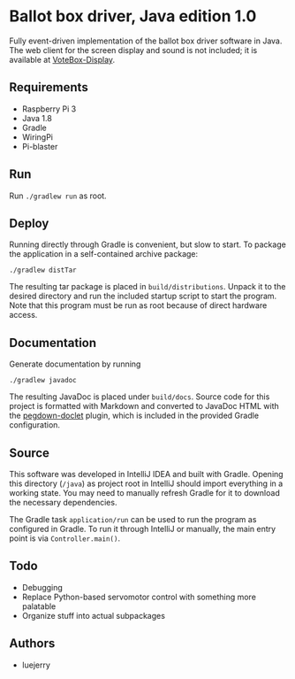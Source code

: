 # Ballot box driver, Java edition 1.0

Fully event-driven implementation of the ballot box driver software in Java.
The web client for the screen display and sound is not included; it is
available at [VoteBox-Display](https://github.com/luejerry/VoteBox-Display).

## Requirements
- Raspberry Pi 3
- Java 1.8
- Gradle
- WiringPi
- Pi-blaster

## Run
Run `./gradlew run` as root.

## Deploy
Running directly through Gradle is convenient, but slow to start. To package
the application in a self-contained archive package:

`./gradlew distTar`

The resulting tar package is placed in `build/distributions`. Unpack it to the
desired directory and run the included startup script to start the program.
Note that this program must be run as root because of direct hardware access.

## Documentation
Generate documentation by running

`./gradlew javadoc`

The resulting JavaDoc is placed under `build/docs`. Source code for this
project is formatted with Markdown and converted to JavaDoc HTML with the
[pegdown-doclet](https://github.com/Abnaxos/pegdown-doclet) plugin, which is
included in the provided Gradle configuration.

## Source
This software was developed in IntelliJ IDEA and built with Gradle. Opening
this directory (`/java`) as project root in IntelliJ should import everything
in a working state. You may need to manually refresh Gradle for it to download
the necessary dependencies.

The Gradle task `application/run` can be used to run the program as configured
in Gradle. To run it through IntelliJ or manually, the main entry point is via
`Controller.main()`.

## Todo
- Debugging
- Replace Python-based servomotor control with something more palatable
- Organize stuff into actual subpackages

## Authors
- luejerry